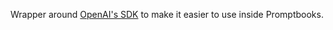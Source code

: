 Wrapper around [OpenAI's SDK](https://www.npmjs.com/package/openai) to make it easier to use inside Promptbooks.

<!--!!! Simillar wrappers-->

